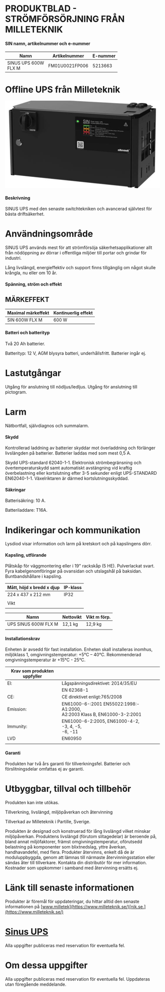 # PRODUKTBLAD - STRÖMFÖRSÖRJNING FRÅN MILLETEKNIK

#### SIN namn, artikelnummer och e-nummer

| Namn                    | Artikelnummer  | E-nummer |
|-------------------------|----------------|----------|
| SINUS UPS 600W<br>FLX M | FM01U0021FP006 | 5213663  |

# Offline UPS från Milleteknik

![](_page_0_Picture_6.jpeg)

#### Beskrivning

SINUS UPS med den senaste switchtekniken och avancerad självtest för bästa driftsäkerhet.

# Användningsområde

SINUS UPS används mest för att strömförsöja säkerhetsapplikationer allt från nödöppning av dörrar i offentliga miljöer till portar och grindar för industri.

Lång livslängd, energieffektiv och support finns tillgänglig om något skulle krångla, nu eller om 10 år.

#### Spänning, ström och effekt

## MÄRKEFFEKT

| Maximal märkeffekt | Kontinuerlig effekt |
|--------------------|---------------------|
| SIN 600W FLX M     | 600 W               |

#### Batteri och batterityp

Två 20 Ah batterier.

Batterityp: 12 V, AGM blysyra batteri, underhållsfritt. Batterier ingår ej.

# Lastutgångar

Utgång för anslutning till nödljus/ledljus. Utgång för anslutning till pictogram.

# Larm

Nätbortfall, självdiagnos och summalarm.

#### Skydd

Kontrollerad laddning av batterier skyddar mot överladdning och förlänger livslängden på batterier. Batterier laddas med som mest 0,5 A.

Skydd UPS-standard 62040-1-1. Elektronisk strömbegränsning och övertemperaturskydd samt automatiskt avstängning vid kraftig överbelastning eller kortslutning efter 3-5 sekunder enligt UPS-STANDARD EN62040-1-1. Växelriktaren är därmed kortslutningsskyddad.

#### Säkringar

Batterisäkring: 10 A.

Batteriladdare: T16A.

# Indikeringar och kommunikation

Lysdiod visar information och larm på kretskort och på kapslingens dörr.

#### Kapsling, utförande

Plåtskåp för väggmontering eller i 19" rackskåp (5 HE). Pulverlackat svart. Fyra kabelgenomföringar på ovansidan och utslagshål på baksidan. Buntbandshållare i kapsling.

| Mått, höjd x bredd x djup | IP-klass |
|---------------------------|----------|
| 224 x 437 x 212 mm        | IP32     |
|                           |          |
| Vikt                      |          |
|                           |          |

| Namn                 | Nettovikt | Vikt m förp. |
|----------------------|-----------|--------------|
| UPS SINUS 600W FLX M | 12,1 kg   | 12,9 kg      |
|                      |           |              |

#### Installationskrav

Enheten är avsedd för fast installation. Enheten skall installeras inomhus, miljöklass 1, omgivningstemperatur: +5°C – 40°C. Rekommenderad omgivningstemperatur är +15°C - 25°C.

| Krav som produkten uppfyller |                                                                             |  |  |  |
|------------------------------|-----------------------------------------------------------------------------|--|--|--|
| El:                          | Lågspänningsdirektivet: 2014/35/EU                                          |  |  |  |
|                              | EN 62368-1                                                                  |  |  |  |
| CE:                          | CE direktivet enligt:765/2008                                               |  |  |  |
| Emission:                    | EN61000-6-:2001 EN55022:1998:-A1:2000,<br>A2:2003 Klass B, EN61000-3-2:2001 |  |  |  |
| Immunity:                    | EN61000-6-2:2005, EN61000-4-2, -3, 4, -5,<br>-6, -11                        |  |  |  |
| LVD                          | EN60950                                                                     |  |  |  |
|                              |                                                                             |  |  |  |

#### Garanti

Produkten har två års garanti för tillverkningsfel. Batterier och förslitningsdelar omfattas ej av garanti.

# Utbyggbar, tillval och tillbehör

Produkten kan inte utökas.

Tillverkning, livslängd, miljöpåverkan och återvinning

Tillverkad av Milleteknik i Partille, Sverige.

Produkten är designad och konstruerad för lång livslängd vilket minskar miljöpåverkan. Produktens livslängd (förutom slitagedelar) är beroende på, bland annat miljöfaktorer, främst omgivningstemperatur, oförutsedd belastning på komponenter som blixtnedslag, yttre åverkan, handhavandefel, med flera. Produkter återvinns, enkelt då de är moduluppbyggda, genom att lämnas till närmaste återvinningsstation eller sändas åter till tillverkare. Kontakta din distributör för mer information. Kostnader som uppkommer i samband med återvinning ersätts ej.

# Länk till senaste informationen

Produkter är föremål för uppdateringar, du hittar alltid den senaste informationen på [www.milletek](https://www.milleteknik.se/)[nik.se.](https://www.milleteknik.se/)

# [Sinus UPS](https://www.milleteknik.se/produkt-kategori/ups/)

Alla uppgifter publiceras med reservation för eventuella fel.

# Om dessa uppgifter

Alla uppgifter publiceras med reservation för eventuella fel. Uppdateras utan föregående meddelande.